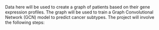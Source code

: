 Data here will be used to create a graph of patients based on their gene expression profiles. The graph will be used to train a Graph Convolutional Network (GCN) model to predict cancer subtypes. The project will involve the following steps: